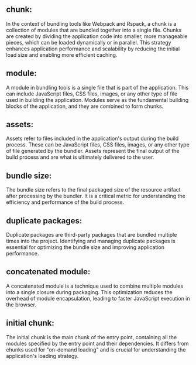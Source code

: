 ## chunk:

In the context of bundling tools like Webpack and Rspack, a chunk is a collection of modules that are bundled together into a single file. Chunks are created by dividing the application code into smaller, more manageable pieces, which can be loaded dynamically or in parallel. This strategy enhances application performance and scalability by reducing the initial load size and enabling more efficient caching.

## module:

A module in bundling tools is a single file that is part of the application. This can include JavaScript files, CSS files, images, or any other type of file used in building the application. Modules serve as the fundamental building blocks of the application, and they are combined to form chunks.

## assets:

Assets refer to files included in the application's output during the build process. These can be JavaScript files, CSS files, images, or any other type of file generated by the bundler. Assets represent the final output of the build process and are what is ultimately delivered to the user.

## bundle size:

The bundle size refers to the final packaged size of the resource artifact after processing by the bundler. It is a critical metric for understanding the efficiency and performance of the build process.

## duplicate packages:

Duplicate packages are third-party packages that are bundled multiple times into the project. Identifying and managing duplicate packages is essential for optimizing the bundle size and improving application performance.

## concatenated module:

A concatenated module is a technique used to combine multiple modules into a single closure during packaging. This optimization reduces the overhead of module encapsulation, leading to faster JavaScript execution in the browser.

## initial chunk:

The initial chunk is the main chunk of the entry point, containing all the modules specified by the entry point and their dependencies. It differs from chunks used for "on-demand loading" and is crucial for understanding the application's loading strategy.
